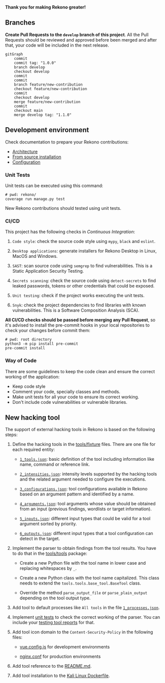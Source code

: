 **Thank you for making Rekono greater!**


## Branches

**Create Pull Requests to the `develop` branch of this project**. All the Pull Requests should be reviewed and approved before been merged and after that, your code will be included in the next release.

```mermaid
gitGraph
    commit
    commit tag: "1.0.0"
    branch develop
    checkout develop
    commit
    commit
    branch feature/new-contribution
    checkout feature/new-contribution
    commit
    checkout develop
    merge feature/new-contribution
    commit
    checkout main
    merge develop tag: "1.1.0"
```



## Development environment

Check documentation to prepare your Rekono contributions:

- [Architecture](https://github.com/pablosnt/rekono/wiki/Architecture)
- [From source installation](https://github.com/pablosnt/rekono/wiki/Installation#from-source)
- [Configuration](https://github.com/pablosnt/rekono/wiki/Configuration)


### Unit Tests

Unit tests can be executed using this command:

```
# pwd: rekono/
coverage run manage.py test
```

New Rekono contributions should tested using unit tests.


### CI/CD

This project has the following checks in _Continuous Integration_:

1. `Code style`: check the source code style using `mypy`, `black` and `eslint`.

2. `Desktop applications`: generate installers for Rekono Desktop in Linux, MacOS and Windows.

3. `SAST`: scan source code using `semgrep` to find vulnerabilities. This is a Static Application Security Testing.

4. `Secrets scanning`: check the source code using `detect-secrets` to find leaked passwords, tokens or other credentials that could be exposed.

5. `Unit testing`: check if the project works executing the unit tests.

6. `Snyk`: check the project dependencies to find libraries with known vulnerabilities. This is a Software Composition Analysis (SCA).

**All CI/CD checks should be passed before merging any Pull Request**, so it's advised to install the pre-commit hooks in your local repositories to check your changes before commit them:

```
# pwd: root directory
python3 -m pip install pre-commit
pre-commit install
```

### Way of Code

There are some guidelines to keep the code clean and ensure the correct working of the application:

- Keep code style
- Comment your code, specially classes and methods.
- Make unit tests for all your code to ensure its correct working.
- Don't include code vulnerabilities or vulnerable libraries.



## New hacking tool

The support of external hacking tools in Rekono is based on the following steps:

1. Define the hacking tools in the [tools/fixture](https://github.com/pablosnt/rekono/tree/main/rekono/tools/fixtures) files. There are one file for each required entity:
    
    - [`1_tools.json`](https://github.com/pablosnt/rekono/blob/main/src/backend/tools/fixtures/1_tools.json): basic definition of the tool including information like name, command or reference link.
    
    - [`2_intensities.json`](https://github.com/pablosnt/rekono/blob/main/src/backend/tools/fixtures/2_intensities.json): intensity levels supported by the hacking tools and the related argument needed to configure the executions.
    
    - [`3_configurations.json`](https://github.com/pablosnt/rekono/blob/main/src/backend/tools/fixtures/3_configurations.json): tool configurations available in Rekono based on an argument pattern and identified by a name.

    - [`4_arguments.json`](https://github.com/pablosnt/rekono/blob/main/src/backend/tools/fixtures/4_arguments.json): tool arguments whose value should be obtained from an input (previous findings, wordlists or target information).

    - [`5_inputs.json`](https://github.com/pablosnt/rekono/blob/main/src/backend/tools/fixtures/5_inputs.json): different input types that could be valid for a tool argument sorted by priority.

    - [`6_outputs.json`](https://github.com/pablosnt/rekono/blob/main/src/backend/tools/fixtures/6_outputs.json): different input types that a tool configuration can detect in the target.

2. Implement the parser to obtain findings from the tool results. You have to do that in the [tools/tools](https://github.com/pablosnt/rekono/tree/main/rekono/tools/tools) package:

    - Create a new Python file with the tool name in lower case and replacing whitespaces by `_`.
    
    - Create a new Python class with the tool name capitalized. This class needs to extend the `tools.tools.base_tool.BaseTool` class.

    - Override the method `parse_output_file` or `parse_plain_output` depending on the tool output type.

3. Add tool to default processes like `All tools` in the file [`1_processes.json`](https://github.com/pablosnt/src/backend/blob/main/rekono/processes/fixtures/1_processes.json).

4. Implement [unit tests](https://github.com/pablosnt/rekono/tree/main/rekono/testing/tools) to check the correct working of the parser. You can include your [testing tool reports](https://github.com/pablosnt/rekono/tree/main/rekono/testing/data/reports) for that.

5. Add tool icon domain to the `Content-Security-Policy` in the following files:
    
    - [vue.config.js](https://github.com/pablosnt/rekono/blob/main/src/frontend/vue.config.js#L3) for development environments

    - [nginx.conf](https://github.com/pablosnt/rekono/blob/main/docker/nginx/nginx.conf#L69) for production environments

6. Add tool reference to the [README.md](https://github.com/pablosnt/rekono#supported-tools).

7. Add tool installation to the [Kali Linux Dockerfile](https://github.com/pablosnt/rekono/blob/main/docker/kali/Dockerfile).